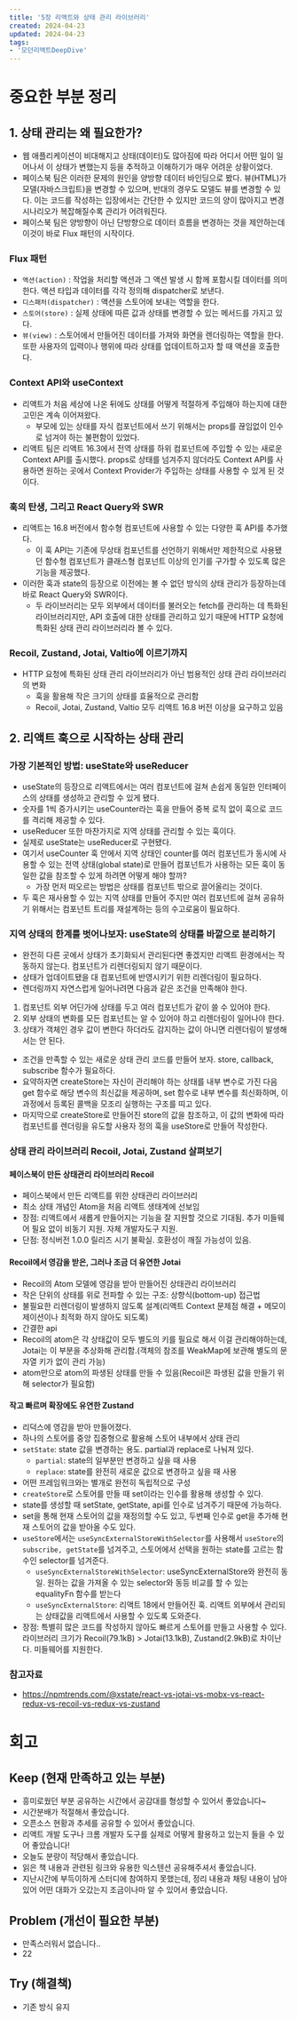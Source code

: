 ```yaml
---
title: '5장 리액트와 상태 관리 라이브러리'
created: 2024-04-23
updated: 2024-04-23
tags:
- '모던리액트DeepDive'
---
```


# 중요한 부분 정리

## 1. 상태 관리는 왜 필요한가?

- 웹 애플리케이션이 비대해지고 상태(데이터)도 많아짐에 따라 어디서 어떤 일이 일어나서 이 상태가 변했는지 등을 추적하고 이해하기가 매우 어려운 상황이었다.
- 페이스북 팀은 이러한 문제의 원인을 양방향 데이터 바인딩으로 봤다. 뷰(HTML)가 모델(자바스크립트)을 변경할 수 있으며, 반대의 경우도 모델도 뷰를 변경할 수 있다. 이는 코드를 작성하는 입장에서는 간단한 수 있지만 코드의 양이 많아지고 변경 시나리오가 복잡해질수록 관리가 어려워진다.
- 페이스북 팀은 양방향이 아닌 단방향으로 데이터 흐름을 변경하는 것을 제안하는데 이것이 바로 Flux 패턴의 시작이다.

### Flux 패턴

- `액션(action)` : 작업을 처리할 액션과 그 액션 발생 시 함께 포함시킬 데이터를 의미한다. 액션 타입과 데이터를 각각 정의해 dispatcher로 보낸다.
- `디스패처(dispatcher)` : 액션을 스토어에 보내는 역할을 한다.
- `스토어(store)` : 실제 상태에 따른 값과 상태를 변경할 수 있는 메서드를 가지고 있다.
- `뷰(view)` : 스토어에서 만들어진 데이터를 가져와 화면을 렌더링하는 역할을 한다. 또한 사용자의 입력이나 행위에 따라 상태를 업데이트하고자 할 때 액션을 호출한다.

### Context API와 useContext

- 리액트가 처음 세상에 나온 뒤에도 상태를 어떻게 적절하게 주입해야 하는지에 대한 고민은 계속 이어져왔다.
  - 부모에 있는 상태를 자식 컴포넌트에서 쓰기 위해서는 props를 끊임없이 인수로 넘겨야 하는 불편함이 있었다.
- 리액트 팀은 리액트 16.3에서 전역 상태를 하위 컴포넌트에 주입할 수 있는 새로운 Context API를 출시했다. props로 상태를 넘겨주지 않더라도 Context API를 사용하면 원하는 곳에서 Context Provider가 주입하는 상태를 사용할 수 있게 된 것이다.

### 훅의 탄생, 그리고 React Query와 SWR

- 리액트는 16.8 버전에서 함수형 컴포넌트에 사용할 수 있는 다양한 훅 API를 추가했다.
  - 이 훅 API는 기존에 무상태 컴포넌트를 선언하기 위해서만 제한적으로 사용됐던 함수형 컴포넌트가 클래스형 컴포넌트 이상의 인기를 구가할 수 있도록 많은 기능을 제공했다.
- 이러한 훅과 state의 등장으로 이전에는 볼 수 없던 방식의 상태 관리가 등장하는데 바로 React Query와 SWR이다.
  - 두 라이브러리는 모두 외부에서 데이터를 불러오는 fetch를 관리하는 데 특화된 라이브러리지만, API 호출에 대한 상태를 관리하고 있기 때문에 HTTP 요청에 특화된 상태 관리 라이브러리라 볼 수 있다.

### Recoil, Zustand, Jotai, Valtio에 이르기까지

- HTTP 요청에 특화된 상태 관리 라이브러리가 아닌 범용적인 상태 관리 라이브러리의 변화
  - 훅을 활용해 작은 크기의 상태를 효율적으로 관리함
  - Recoil, Jotai, Zustand, Valtio 모두 리액트 16.8 버전 이상을 요구하고 있음

## 2. 리액트 훅으로 시작하는 상태 관리

### 가장 기본적인 방법: useState와 useReducer

- useState의 등장으로 리액트에서는 여러 컴포넌트에 걸쳐 손쉽게 동일한 인터페이스의 상태를 생성하고 관리할 수 있게 됐다.
- 숫자를 1씩 증가시키는 useCounter라는 훅을 만들어 중복 로직 없이 훅으로 코드를 격리해 제공할 수 있다.
- useReducer 또한 마찬가지로 지역 상태를 관리할 수 있는 훅이다.
- 실제로 useState는 useReducer로 구현됐다.
- 여기서 useCounter 훅 안에서 지역 상태인 counter를 여러 컴포넌트가 동시에 사용할 수 있는 전역 상태(global state)로 만들어 컴포넌트가 사용하는 모든 훅이 동일한 값을 참조할 수 있게 하려면 어떻게 해야 할까?
  - 가장 먼저 떠오르는 방법은 상태를 컴포넌트 밖으로 끌어올리는 것이다.
- 두 훅은 재사용할 수 있는 지역 상태를 만들어 주지만 여러 컴포넌트에 걸쳐 공유하기 위해서는 컴포넌트 트리를 재설계하는 등의 수고로움이 필요하다.

### 지역 상태의 한계를 벗어나보자: useState의 상태를 바깥으로 분리하기

- 완전히 다른 곳에서 상태가 초기화되서 관리된다면 좋겠지만 리액트 환경에서는 작동하지 않는다. 컴포넌트가 리렌더링되지 않기 때문이다.
- 상태가 업데이트됐을 대 컴포넌트에 반영시키기 위한 리렌더링이 필요하다.
- 렌더링까지 자연스럽게 일어나려면 다음과 같은 조건을 만족해야 한다.

1. 컴포넌트 외부 어딘가에 상태를 두고 여러 컴포넌트가 같이 쓸 수 있어야 한다.
2. 외부 상태의 변화를 모든 컴포넌트는 알 수 있어야 하고 리렌더링이 일어나야 한다.
3. 상태가 객체인 경우 값이 변한다 하더라도 감지하는 값이 아니면 리렌더링이 발생해서는 안 된다.

- 조건을 만족할 수 있는 새로운 상태 관리 코드를 만들어 보자. store, callback, subscribe 함수가 필요하다.
- 요약하자면 createStore는 자신이 관리해야 하는 상태를 내부 변수로 가진 다음 get 함수로 해당 변수의 최신값을 제공하며, set 함수로 내부 변수를 최신화하며, 이 과정에서 등록된 콜백을 모조리 실행하는 구조를 띠고 있다.
- 마지막으로 createStore로 만들어진 store의 값을 참조하고, 이 값의 변화에 따라 컴포넌트를 렌더링을 유도할 사용자 정의 훅을 useStore로 만들어 작성한다.

### 상태 관리 라이브러리 Recoil, Jotai, Zustand 살펴보기

#### 페이스북이 만든 상태관리 라이브러리 Recoil

- 페이스북에서 만든 리액트를 위한 상태관리 라이브러리
- 최소 상태 개념인 Atom을 처음 리액트 생태계에 선보임
- 장점: 리액트에서 새롭게 만들어지는 기능을 잘 지원할 것으로 기대됨. 추가 미들웨어 필요 없이 비동기 지원. 자체 개발자도구 지원.
- 단점: 정식버전 1.0.0 릴리즈 시기 불확실. 호환성이 깨질 가능성이 있음.

#### Recoil에서 영감을 받은, 그러나 조금 더 유연한 Jotai

- Recoil의 Atom 모델에 영감을 받아 만들어진 상태관리 라이브러리
- 작은 단위의 상태를 위로 전파할 수 있는 구조: 상향식(bottom-up) 접근법
- 불필요한 리렌더링이 발생하지 않도록 설계(리액트 Context 문제점 해결 + 메모이제이션이나 최적화 하지 않아도 되도록)
- 간결한 api
- Recoil의 atom은 각 상태값이 모두 별도의 키를 필요로 해서 이걸 관리해야하는데, Jotai는 이 부분을 추상화해 관리함.(객체의 참조를 WeakMap에 보관해 별도의 문자열 키가 없이 관리 가능)
- atom만으로 atom의 파생된 상태를 만들 수 있음(Recoil은 파생된 값을 만들기 위해 selector가 필요함)

#### 작고 빠르며 확장에도 유연한 Zustand

- 리덕스에 영감을 받아 만들어졌다.
- 하나의 스토어를 중앙 집중형으로 활용해 스토어 내부에서 상태 관리
- `setState`: state 값을 변경하는 용도. partial과 replace로 나눠져 있다.
  - `partial`: state의 일부분만 변경하고 싶을 때 사용
  - `replace`: state를 완전히 새로운 값으로 변경하고 싶을 때 사용
- 어떤 프레임워크와는 별개로 완전히 독립적으로 구성
- `createStore`로 스토어를 만들 때 set이라는 인수를 활용해 생성할 수 있다.
- state를 생성할 때 setState, getState, api를 인수로 넘겨주기 때문에 가능하다.
- set을 통해 현재 스토어의 값을 재정의할 수도 있고, 두번째 인수로 get을 추가해 현재 스토어의 값을 받아올 수도 있다.
- `useStore`에서는 `useSyncExternalStoreWithSelector`를 사용해서 `useStore`의 `subscribe, getState`를 넘겨주고, 스토어에서 선택을 원하는 state를 고르는 함수인 selector를 넘겨준다.
  - `useSyncExternalStoreWithSelector`: useSyncExternalStore와 완전히 동일. 원하는 값을 가져올 수 있는 selector와 동등 비교를 할 수 있는 equalityFn 함수를 받는다
  - `useSyncExternalStore`: 리액트 18에서 만들어진 훅. 리액트 외부에서 관리되는 상태값을 리액트에서 사용할 수 있도록 도와준다.
- 장점: 특별히 많은 코드를 작성하지 않아도 빠르게 스토어를 만들고 사용할 수 있다. 라이브러리 크기가 Recoil(79.1kB) > Jotai(13.1kB), Zustand(2.9kB)로 차이난다. 미들웨어를 지원한다.


### 참고자료

- https://npmtrends.com/@xstate/react-vs-jotai-vs-mobx-vs-react-redux-vs-recoil-vs-redux-vs-zustand

# 회고

## Keep (현재 만족하고 있는 부분)

- 흥미로웠던 부분 공유하는 시간에서 공감대를 형성할 수 있어서 좋았습니다~
- 시간분배가 적절해서 좋았습니다.
- 오픈소스 현황과 추세를 공유할 수 있어서 좋았습니다.
- 리액트 개발 도구나 크롬 개발자 도구를 실제로 어떻게 활용하고 있는지 들을 수 있어 좋았습니다!
- 오늘도 분량이 적당해서 좋았습니다.
- 읽은 책 내용과 관련된 링크와 유용한 익스텐션 공유해주셔서 좋았습니다.
- 지난시간에 부득이하게 스터디에 참여하지 못했는데, 정리 내용과 채팅 내용이 남아있어 어떤 대화가 오갔는지 조금이나마 알 수 있어서 좋았습니다.

## Problem (개선이 필요한 부분)

- 만족스러워서 없습니다..
- 22

## Try (해결책)

- 기존 방식 유지
